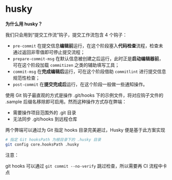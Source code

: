 # husky

**为什么用 husky？**

我们只会用到“提交工作流”钩子，提交工作流包含 4 个钩子：

  - `pre-commit` 在提交信息**编辑前**运行，在这个阶段塞入**代码检查**流程，检查未通过返回非零值即可停止提交流程；
  - `prepare-commit-msg` 在默认信息被创建之后运行，此时正是**启动编辑器前**，可在这个阶段加载 `commitizen` 之类的辅助填写工具；
  - `commit-msg` 在**完成编辑后**运行，可在这个阶段借助 `commitlint` 进行提交信息规范性检查；
  - `post-commit` 在**提交完成后**运行，在这个阶段一般做一些通知操作。

使用 Git 钩子最直观的方式是操作 .git/hooks 下的示例文件，将对应钩子文件的 .sample 后缀名移除即可启用。然而这种操作方式存在弊端：

  - 需要操作项目范围外的 .git 目录
  - 无法同步 .git/hooks 到远程仓库

两个弊端可以通过为 Git 指定 hooks 目录完美避过，Husky 便是基于此方案实现

```bash
# 指定 Git hooksPath 为根目录下的 .husky 目录
git config core.hooksPath .husky
```

注意：

git hooks 可以通过 `git commit --no-verify` 跳过检查，所以需要再 CI 流程中卡点
